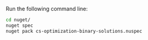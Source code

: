 Run the following command line:

```bash
cd nuget/
nuget spec
nuget pack cs-optimization-binary-solutions.nuspec
```